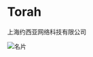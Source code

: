 # Torah

上海约西亚网络科技有限公司

![名片](https://user-images.githubusercontent.com/42790249/142167749-1e62dcb0-8af1-4bc7-9522-e89fd778cdff.jpeg)


